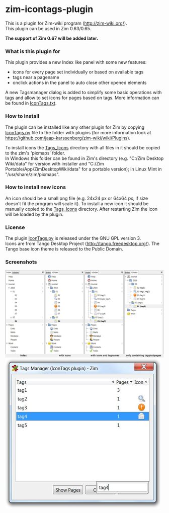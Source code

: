 # zim-icontags-plugin

This is a plugin for Zim-wiki program (http://zim-wiki.org/).  
This plugin can be used in Zim 0.63/0.65.

**The support of Zim 0.67 will be added later.**

### What is this plugin for
This plugin provides a new Index like panel with some new features:
* icons for every page set individually or based on available tags
* tags near a pagename
* onclick actions in the panel to auto close other opened elements

A new Tagsmanager dialog is added to simplify some basic operations with tags and allow to set icons for pages based on tags. 
More information can be found in [IconTags.txt](IconTags.txt).

### How to install
The plugin can be installed like any other plugin for Zim by copying [IconTags.py](0.63/IconTags.py) file to the folder with plugins (for more information look at https://github.com/jaap-karssenberg/zim-wiki/wiki/Plugins). 

To install icons the [Tags_Icons](Tags_Icons) directory with all files in it should be copied to the zim's 'pixmaps' folder.    
In Windows this folder can be found in Zim's directory (e.g. "C:/Zim Desktop Wiki/data" for version with installer and "C:/Zim Portable/App/ZimDesktopWiki/data" for a portable version); in Linux Mint in "/usr/share/zim/pixmaps".

### How to install new icons
An icon should be a small png file (e.g. 24x24 px or 64x64 px, if size doesn't fit the program will scale it). To install a new icon it should be manually copied to the [Tags_Icons](Tags_Icons) directory. After restarting Zim the icon will be loaded by the plugin.

### License
The plugin [IconTags.py](IconTags.py) is released under the GNU GPL version 3.    
Icons are from Tango Desktop Project (http://tango.freedesktop.org/). The Tango base icon theme is released to the Public Domain.

### Screenshots
![icIndex](Screenshots/IconTags%20plugin%20icIndex.jpg?raw=true)
![TagsManager](Screenshots/IconTags%20plugin%20TagsManager.jpg?raw=true)

